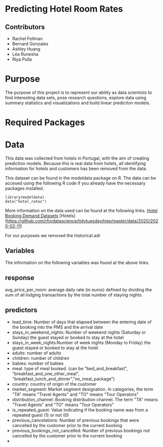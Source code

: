 
# Predicting Hotel Room Rates 

## Contributors
- Rachel Fellman
- Bernard Gonzales
- Ashley Huang
- Léa Runesha
- Riya Pulla

# Purpose
The purpose of this project is to represent our ability as data scientists to find interesting data sets, pose research questions, explore data using summary statistics and visualizations and build linear prediciton models.  

# Required Packages


# Data
This data was collected from hotels in Portugal, with the aim of creating prediction models. Because this is real data from hotels, all identifying information for hotels and customers has been removed from the data.

This dataset can be found in the modeldata package on R.
The data can be accesed using the following R code if you already have the necessary packages installed.
```{R}
library(modeldata)
data("hotel_rates")
```
More information on the data used can be found at the following links. 
[Hotel Booking Demand Datasets](https://www.sciencedirect.com/science/article/pii/S2352340918315191#f0010)
[Hotels] (https://github.com/rfordatascience/tidytuesday/tree/master/data/2020/2020-02-11)

For our purposes we removed the historical.adr

## Variables
The information on the following variables was found at the above links.
## response
avg_price_per_room: average daily rate (in euros) defined by dividing the sum of all lodging transactions by the total number of staying nights.  

## predictors
- lead_time: Number of days that elapsed between the entering date of the booking into the PMS and the arrival date
- stays_in_weekend_nights: Number of weekend nights (Saturday or Sunday) the guest stayed or booked to stay at the hotel
- stays_in_week_nights:Number of week nights (Monday to Friday) the guest stayed or booked to stay at the hotel
- adults: number of adults
- children: number of children
- babies: number of babies
- meal: type of meal booked. (can be "bed_and_breakfast", "breakfast_and_one_other_meal", "breakfast_lunch_and_dinner","no_meal_package")
- country: country of origin of the customer
- market_segment: Market segment designation. In categories, the term "TA" means "Travel Agents" and "TO" means "Tour Operators"
- distribution_channel: Booking distribution channel. The term "TA" means "Travel Agents" and "TO" means "Tour Operators"
- is_repeated_guest: Value indicating if the booking name was from a repeated guest (1) or not (0)
- previous_cancelations: 	Number of previous bookings that were cancelled by the customer prior to the current booking
- previous_bookings_not_cancelled: Number of previous bookings not cancelled by the customer prior to the current booking
- 


